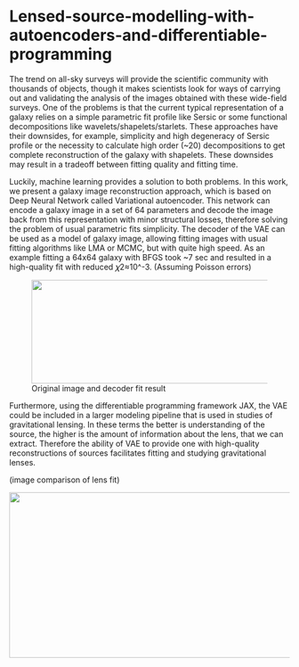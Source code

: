 # Lensed-source-modelling-with-autoencoders-and-differentiable-programming

The trend on all-sky surveys will provide the scientific community with thousands of objects, though it makes scientists look for ways of carrying out and validating the analysis of the images obtained with these wide-field surveys. One of the problems is that the current typical representation of a galaxy relies on a simple parametric fit profile like Sersic or some functional decompositions like wavelets/shapelets/starlets. These approaches have their downsides, for example, simplicity and high degeneracy of Sersic profile or the necessity to calculate high order (~20) decompositions to get complete reconstruction of the galaxy with shapelets. These downsides may result in a tradeoff between fitting quality and fitting time.

Luckily, machine learning provides a solution to both problems. In this work, we present a galaxy image reconstruction approach, which is based on Deep Neural Network called Variational autoencoder. This network can encode a galaxy image in a set of 64 parameters and decode the image back from this representation with minor structural losses, therefore solving the problem of usual parametric fits simplicity. The decoder of the VAE can be used as a model of galaxy image, allowing fitting images with usual fitting algorithms like LMA or MCMC, but with quite high speed. As an example fitting a 64x64 galaxy with BFGS took ~7 sec and resulted in a high-quality fit with reduced 𝜒2≈10^-3. (Assuming Poisson errors)


<figure>
  <img src="https://drive.google.com/uc?export=view&id=1oCESnkXAQUdpcRTlPEkgCfvt8JZq8V4R" width="436" height="186">
<figcaption>Original image and decoder fit result</figcaption>
</figure>

Furthermore, using the differentiable programming framework JAX, the VAE could be included in a larger modeling pipeline that is used in studies of gravitational lensing. In these terms the better is understanding of the source, the higher is the amount of information about the lens, that we can extract. Therefore the ability of VAE to provide one with high-quality reconstructions of sources facilitates fitting and studying gravitational lenses.

(image comparison of lens fit)

<img src="https://drive.google.com/uc?export=view&id=1MrWtRH-bVK6yyikpGFJcZ4xQKDls5M16" width="979" height="297">


